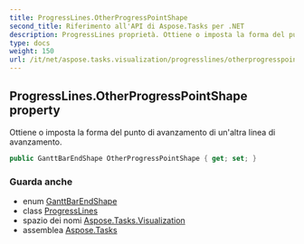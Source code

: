 ```yaml
---
title: ProgressLines.OtherProgressPointShape
second_title: Riferimento all'API di Aspose.Tasks per .NET
description: ProgressLines proprietà. Ottiene o imposta la forma del punto di avanzamento di unaltra linea di avanzamento.
type: docs
weight: 150
url: /it/net/aspose.tasks.visualization/progresslines/otherprogresspointshape/
---
```

## ProgressLines.OtherProgressPointShape property

Ottiene o imposta la forma del punto di avanzamento di un'altra linea di avanzamento.

```csharp
public GanttBarEndShape OtherProgressPointShape { get; set; }
```

### Guarda anche

* enum [GanttBarEndShape](../../ganttbarendshape/)
* class [ProgressLines](../)
* spazio dei nomi [Aspose.Tasks.Visualization](../../progresslines/)
* assemblea [Aspose.Tasks](../../../)


